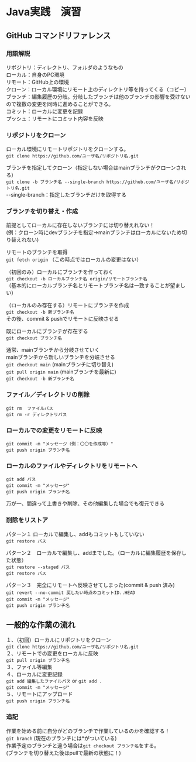 # Java実践　演習
## GitHub コマンドリファレンス
### 用語解説
リポジトリ：ディレクトリ、フォルダのようなもの <br>
ローカル：自身のPC環境 <br>
リモート：GitHub上の環境 <br>
クローン：ローカル環境にリモート上のディレクトリ等を持ってくる（コピー）<br>
ブランチ：編集履歴の分岐。分岐したブランチは他のブランチの影響を受けないので複数の変更を同時に進めることができる。<br>
コミット：ローカルに変更を記録 <br>
プッシュ：リモートにコミット内容を反映

### リポジトリをクローン
ローカル環境にリモートリポジトリをクローンする。<br>
`git clone https://github.com/ユーザ名/リポジトリ名.git`

ブランチを指定してクローン（指定しない場合はmainブランチがクローンされる）<br>
`git clone -b ブランチ名 --single-branch https://github.com/ユーザ名/リポジトリ名.git `<br>
--single-branch：指定したブランチだけを取得する

### ブランチを切り替え・作成
前提としてローカルに存在しないブランチには切り替えれない！<br>
(例：クローン時にdevブランチを指定→mainブランチはローカルにないため切り替えれない)

リモートのブランチを取得<br>
`git fetch origin` （この時点ではローカルの変更はない）<br>

（初回のみ）ローカルにブランチを作っておく<br>
`git checkout -b ローカルブランチ名 origin/リモートブランチ名` <br>
（基本的にローカルブランチ名とリモートブランチ名は一致することが望ましい）

（ローカルのみ存在する）リモートにブランチを作成<br>
`git checkout -b 新ブランチ名` <br>
その後、commit & pushでリモートに反映させる

既にローカルにブランチが存在する<br>
`git checkout ブランチ名`<br>

通常、mainブランチから分岐させていく<br>
mainブランチから新しいブランチを分岐させる<br>
`git checkout main`  (mainブランチに切り替え)<br>
`git pull origin main` (mainブランチを最新に)<br>
`git checkout -b 新ブランチ名`

### ファイル／ディレクトリの削除
`git rm  ファイルパス` <br>
`git rm -r ディレクトリパス`

### ローカルでの変更をリモートに反映
`git commit -m "メッセージ（例：〇〇を作成等）"` <br>
`git push origin ブランチ名`

### ローカルのファイルやディレクトリをリモートへ
`git add パス`<br>
`git commit -m "メッセージ"` <br>
`git push origin ブランチ名` <br>

万が一、間違って上書きや削除、その他編集した場合でも復元できる

### 削除をリストア
パターン１ ローカルで編集し、addもコミットもしていない<br>
`git restore パス` <br>

パターン２　ローカルで編集し、addまでした。（ローカルに編集履歴を保存した状態）<br>
`git restore --staged パス` <br>
`git restore パス` <br>

パターン３　完全にリモートへ反映させてしまった(commit & push 済み) <br>
`git revert --no-commit 戻したい時点のコミットID..HEAD`　<br>
`git commit -m "メッセージ" ` <br>
`git push origin ブランチ名`

## 一般的な作業の流れ
１、（初回）ローカルにリポジトリをクローン<br>
`git clone https://github.com/ユーザ名/リポジトリ名.git` <br>
２、リモートでの変更をローカルに反映<br>
`git pull origin ブランチ名` <br>
３、ファイル等編集<br>
４、ローカルに変更記録<br>
`git add 編集したファイルパス` or `git add .` <br>
`git commit -m "メッセージ"` <br>
５、リモートにアップロード <br>
`git push origin ブランチ名`

### 追記
作業を始める前に自分がどのブランチで作業しているのかを確認する！<br>
`git branch` (現在のブランチには*がついている)<br>
作業予定のブランチと違う場合は`git checkout ブランチ名`をする。<br>
(ブランチを切り替えた後はpullで最新の状態に！)